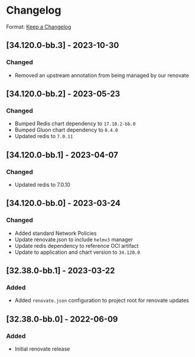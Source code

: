 # Changelog

Format: [Keep a Changelog](https://keepachangelog.com/en/1.0.0/)

## [34.120.0-bb.3] - 2023-10-30
### Changed
- Removed an upstream annotation from being managed by our renovate

## [34.120.0-bb.2] - 2023-05-23
### Changed
- Bumped Redis chart dependency to `17.10.2-bb.0`
- Bumped Gluon chart dependency to `0.4.0`
- Updated redis to `7.0.11`

## [34.120.0-bb.1] - 2023-04-07
### Changed
- Updated redis to 7.0.10

## [34.120.0-bb.0] - 2023-03-24
### Changed
- Added standard Network Policies
- Update renovate.json to include `helmv3` manager
- Update redis dependency to reference OCI artifact
- Update to application and chart version to `34.120.0`

## [32.38.0-bb.1] - 2023-03-22
### Added
- Added `renovate.json` configuration to project root for renovate updates

## [32.38.0-bb.0] - 2022-06-09
### Added
- Initial renovate release
